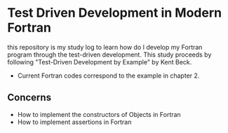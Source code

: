 # Test Driven Development in Modern Fortran
this repository is my study log to learn how do I develop my Fortran program through the test-driven development.
This study proceeds by following "Test-Driven Development by Example" by Kent Beck.

- Current Fortran codes correspond to the example in chapter 2.

## Concerns
- How to implement the constructors of Objects in Fortran
- How to implement assertions in Fortran

